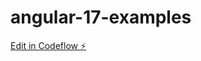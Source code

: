 # angular-17-examples

[Edit in Codeflow ⚡️](https://stackblitz.com/~/github.com/urtaav/angular-17-examples)